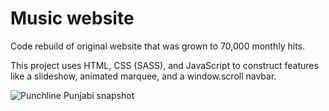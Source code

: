 # Music website 
Code rebuild of original website that was grown to 70,000 monthly hits.


This project uses HTML, CSS (SASS), and JavaScript to construct features like a slideshow, animated marquee, and a window.scroll navbar.

![Punchline Punjabi snapshot](https://uploads-ssl.webflow.com/5ea0850543b1d8571a0bf91e/5eca7c179359c2669e3ff74f_punchlinepunjabihomepage.jpg)
